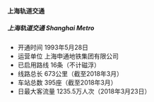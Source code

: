 
#### 上海轨道交通

##### 上海轨道交通 Shanghai Metro
* 开通时间 1993年5月28日
* 运营单位 上海申通地铁集团有限公司
* 已启用路线 16条（不计磁浮）
* 线路总长 673公里（截至2018年3月）
* 车站总数 395座（截至2018年3月）
* 日最大客流量 1235.5万人次（2018年3月23日）
